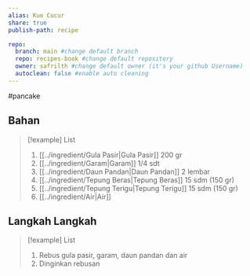 ```yaml
---
alias: Kue Cucur
share: true
publish-path: recipe

repo:
  branch: main #change default branch 
  repo: recipes-book #change default repository
  owner: safrilth #change default owner (it's your github Username)
  autoclean: false #enable auto cleaning
---
```

#pancake
## Bahan

> [!example] List
> 1. [[../ingredient/Gula Pasir|Gula Pasir]] 200 gr
> 2. [[../ingredient/Garam|Garam]] 1/4 sdt
> 3. [[../ingredient/Daun Pandan|Daun Pandan]] 2 lembar
> 4. [[../ingredient/Tepung Beras|Tepung Beras]] 15 sdm (150 gr)
> 5. [[../ingredient/Tepung Terigu|Tepung Terigu]] 15 sdm (150 gr)
> 6. [[../ingredient/Air|Air]]

## Langkah Langkah

> [!example] List
> 1. Rebus gula pasir, garam, daun pandan dan air
> 2. Dinginkan rebusan
